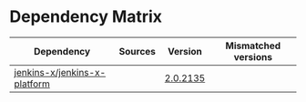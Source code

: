 # Dependency Matrix

Dependency | Sources | Version | Mismatched versions
---------- | ------- | ------- | -------------------
[jenkins-x/jenkins-x-platform](https://github.com/jenkins-x/jenkins-x-platform) |  | [2.0.2135](https://github.com/jenkins-x/jenkins-x-platform/releases/tag/v2.0.2135) | 
